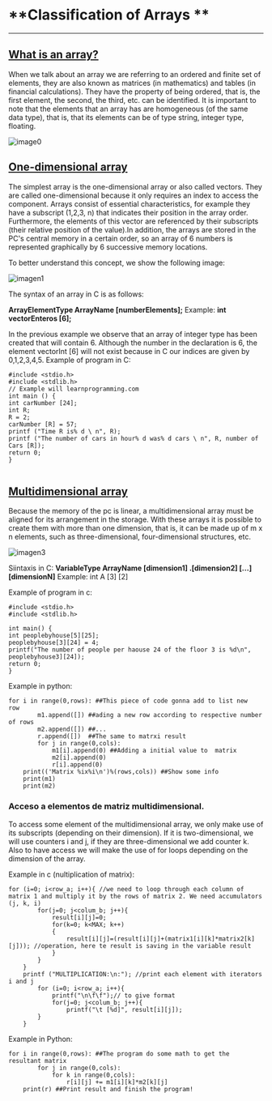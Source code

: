 # **Classification of Arrays **
-------------------------------------------------------------------------------------------------------------------------
## [What is an array?](https://www.geeksforgeeks.org/introduction-to-arrays/)  

When we talk about an array we are referring to an ordered and finite set of elements, they are also known as matrices (in mathematics) and tables (in financial calculations). They have the property of being ordered, that is, the first element, the second, the third, etc. can be identified. It is important to note that the elements that an array has are homogeneous (of the same data type), that is, that its elements can be of type string, integer type, floating.

![image0](https://miro.medium.com/max/3184/1*X0Dg7QfSYtWhSAu-afi8-g.png)

## [One-dimensional array](https://www.geeksforgeeks.org/introduction-to-arrays/)

The simplest array is the one-dimensional array or also called vectors. They are called one-dimensional because it only requires an index to access the component.
Arrays consist of essential characteristics, for example they have a subscript (1,2,3, n) that indicates their position in the array order. Furthermore, the elements of this vector are referenced by their subscripts (their relative position of the value).In addition, the arrays are stored in the PC's central memory in a certain order, so an array of 6 numbers is represented graphically by 6 successive memory locations.

To better understand this concept, we show the following image:

![imagen1](https://media.geeksforgeeks.org/wp-content/uploads/array-2.png)

The syntax of an array in C is as follows:

**ArrayElementType ArrayName [numberElements];**
Example: **int vectorEnteros [6];**

In the previous example we observe that an array of integer type has been created that will contain 6. Although the number in the declaration is 6, the element vectorInt [6] will not exist because in C our indices are given by 0,1,2,3,4,5. 
Example of program in C:
```
#include <stdio.h>
#include <stdlib.h>
// Example will learnprogramming.com
int main () {
int carNumber [24];
int R;
R = 2;
carNumber [R] = 57;
printf ("Time R is% d \ n", R);
printf ("The number of cars in hour% d was% d cars \ n", R, number of Cars [R]);
return 0;
}


```

## [Multidimensional array](https://www.geeksforgeeks.org/introduction-to-arrays/)

Because the memory of the pc is linear, a multidimensional array must be aligned for its arrangement in the storage. With these arrays it is possible to create them with more than one dimension, that is, it can be made up of m x n elements, such as three-dimensional, four-dimensional structures, etc.

![imagen3](https://i.stack.imgur.com/whdnE.jpg)

Siintaxis in C:
**VariableType ArrayName [dimension1] .[dimension2] [...] [dimensionN]**
Example: int A [3] [2]

Example of program in c:
```
#include <stdio.h>
#include <stdlib.h>

int main() {
int peoplebyhouse[5][25];
peoplebyhouse[3][24] = 4;
printf("The number of people per haouse 24 of the floor 3 is %d\n", peoplebyhouse3][24]);
return 0; 
}
```

Example in python:
```
for i in range(0,rows): ##This piece of code gonna add to list new  row
		m1.append([]) ##ading a new row according to respective number of rows
		m2.append([]) ##...
		r.append([])  ##The same to matrxi result
		for j in range(0,cols):
			m1[i].append(0) ##Adding a initial value to  matrix
			m2[i].append(0)
			r[i].append(0)
	print(('Matrix %ix%i\n')%(rows,cols)) ##Show some info
	print(m1)
	print(m2)

```
### Acceso a elementos de matriz multidimensional.
To access some element of the multidimensional array, we only make use of its subscripts (depending on their dimension). If it is two-dimensional, we will use counters i and j, if they are three-dimensional we add counter k. Also to have access we will make the use of for loops depending on the dimension of the array.

Example in c (nultiplication of matrix):

```
for (i=0; i<row_a; i++){ //we need to loop through each column of matrix 1 and multiply it by the rows of matrix 2. We need accumulators (j, k, i)
        for(j=0; j<colum_b; j++){
            result[i][j]=0;
            for(k=0; k<MAX; k++)
            {
                result[i][j]=(result[i][j]+(matrix1[i][k]*matrix2[k][j])); //operation, here te result is saving in the variable result 
            }
        }
	}
	printf ("MULTIPLICATION:\n:"); //print each element with iterators i and j
        for (i=0; i<row_a; i++){
        	printf("\n\f\f");// to give format
        	for(j=0; j<colum_b; j++){
            	printf("\t [%d]", result[i][j]);
        }
    }

```
Example in Python:
```
for i in range(0,rows): ##The program do some math to get the resultant matrix
		for j in range(0,cols):
			for k in range(0,cols):
				r[i][j] += m1[i][k]*m2[k][j]
	print(r) ##Print result and finish the program!
```
